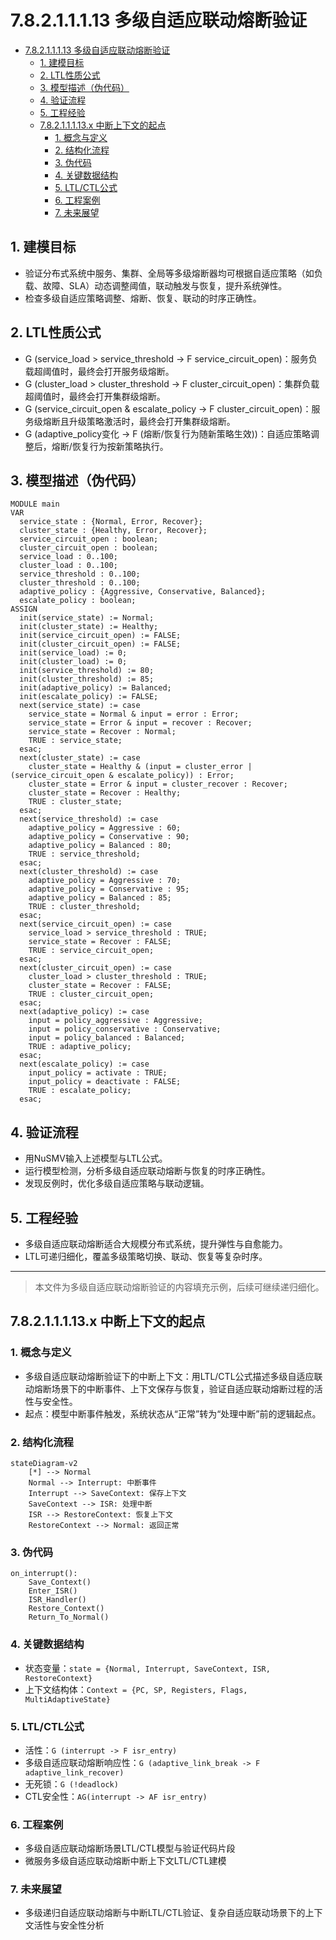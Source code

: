 # 7.8.2.1.1.1.13 多级自适应联动熔断验证

<!-- TOC START -->

- [7.8.2.1.1.1.13 多级自适应联动熔断验证](#78211113-多级自适应联动熔断验证)
  - [1. 建模目标](#1-建模目标)
  - [2. LTL性质公式](#2-ltl性质公式)
  - [3. 模型描述（伪代码）](#3-模型描述伪代码)
  - [4. 验证流程](#4-验证流程)
  - [5. 工程经验](#5-工程经验)
  - [7.8.2.1.1.1.13.x 中断上下文的起点](#78211113x-中断上下文的起点)
    - [1. 概念与定义](#1-概念与定义)
    - [2. 结构化流程](#2-结构化流程)
    - [3. 伪代码](#3-伪代码)
    - [4. 关键数据结构](#4-关键数据结构)
    - [5. LTL/CTL公式](#5-ltlctl公式)
    - [6. 工程案例](#6-工程案例)
    - [7. 未来展望](#7-未来展望)

<!-- TOC END -->

## 1. 建模目标

- 验证分布式系统中服务、集群、全局等多级熔断器均可根据自适应策略（如负载、故障、SLA）动态调整阈值，联动触发与恢复，提升系统弹性。
- 检查多级自适应策略调整、熔断、恢复、联动的时序正确性。

## 2. LTL性质公式

- G (service_load > service_threshold -> F service_circuit_open)：服务负载超阈值时，最终会打开服务级熔断。
- G (cluster_load > cluster_threshold -> F cluster_circuit_open)：集群负载超阈值时，最终会打开集群级熔断。
- G (service_circuit_open & escalate_policy -> F cluster_circuit_open)：服务级熔断且升级策略激活时，最终会打开集群级熔断。
- G (adaptive_policy变化 -> F (熔断/恢复行为随新策略生效))：自适应策略调整后，熔断/恢复行为按新策略执行。

## 3. 模型描述（伪代码）

```smv
MODULE main
VAR
  service_state : {Normal, Error, Recover};
  cluster_state : {Healthy, Error, Recover};
  service_circuit_open : boolean;
  cluster_circuit_open : boolean;
  service_load : 0..100;
  cluster_load : 0..100;
  service_threshold : 0..100;
  cluster_threshold : 0..100;
  adaptive_policy : {Aggressive, Conservative, Balanced};
  escalate_policy : boolean;
ASSIGN
  init(service_state) := Normal;
  init(cluster_state) := Healthy;
  init(service_circuit_open) := FALSE;
  init(cluster_circuit_open) := FALSE;
  init(service_load) := 0;
  init(cluster_load) := 0;
  init(service_threshold) := 80;
  init(cluster_threshold) := 85;
  init(adaptive_policy) := Balanced;
  init(escalate_policy) := FALSE;
  next(service_state) := case
    service_state = Normal & input = error : Error;
    service_state = Error & input = recover : Recover;
    service_state = Recover : Normal;
    TRUE : service_state;
  esac;
  next(cluster_state) := case
    cluster_state = Healthy & (input = cluster_error | (service_circuit_open & escalate_policy)) : Error;
    cluster_state = Error & input = cluster_recover : Recover;
    cluster_state = Recover : Healthy;
    TRUE : cluster_state;
  esac;
  next(service_threshold) := case
    adaptive_policy = Aggressive : 60;
    adaptive_policy = Conservative : 90;
    adaptive_policy = Balanced : 80;
    TRUE : service_threshold;
  esac;
  next(cluster_threshold) := case
    adaptive_policy = Aggressive : 70;
    adaptive_policy = Conservative : 95;
    adaptive_policy = Balanced : 85;
    TRUE : cluster_threshold;
  esac;
  next(service_circuit_open) := case
    service_load > service_threshold : TRUE;
    service_state = Recover : FALSE;
    TRUE : service_circuit_open;
  esac;
  next(cluster_circuit_open) := case
    cluster_load > cluster_threshold : TRUE;
    cluster_state = Recover : FALSE;
    TRUE : cluster_circuit_open;
  esac;
  next(adaptive_policy) := case
    input = policy_aggressive : Aggressive;
    input = policy_conservative : Conservative;
    input = policy_balanced : Balanced;
    TRUE : adaptive_policy;
  esac;
  next(escalate_policy) := case
    input_policy = activate : TRUE;
    input_policy = deactivate : FALSE;
    TRUE : escalate_policy;
  esac;
```

## 4. 验证流程

- 用NuSMV输入上述模型与LTL公式。
- 运行模型检测，分析多级自适应联动熔断与恢复的时序正确性。
- 发现反例时，优化多级自适应策略与联动逻辑。

## 5. 工程经验

- 多级自适应联动熔断适合大规模分布式系统，提升弹性与自愈能力。
- LTL可递归细化，覆盖多级策略切换、联动、恢复等复杂时序。

---
> 本文件为多级自适应联动熔断验证的内容填充示例，后续可继续递归细化。

## 7.8.2.1.1.1.13.x 中断上下文的起点

### 1. 概念与定义

- 多级自适应联动熔断验证下的中断上下文：用LTL/CTL公式描述多级自适应联动熔断场景下的中断事件、上下文保存与恢复，验证自适应联动熔断过程的活性与安全性。
- 起点：模型中断事件触发，系统状态从“正常”转为“处理中断”前的逻辑起点。

### 2. 结构化流程

```mermaid
stateDiagram-v2
    [*] --> Normal
    Normal --> Interrupt: 中断事件
    Interrupt --> SaveContext: 保存上下文
    SaveContext --> ISR: 处理中断
    ISR --> RestoreContext: 恢复上下文
    RestoreContext --> Normal: 返回正常
```

### 3. 伪代码

```pseudo
on_interrupt():
    Save_Context()
    Enter_ISR()
    ISR_Handler()
    Restore_Context()
    Return_To_Normal()
```

### 4. 关键数据结构

- 状态变量：`state = {Normal, Interrupt, SaveContext, ISR, RestoreContext}`
- 上下文结构体：`Context = {PC, SP, Registers, Flags, MultiAdaptiveState}`

### 5. LTL/CTL公式

- 活性：`G (interrupt -> F isr_entry)`
- 多级自适应联动熔断响应性：`G (adaptive_link_break -> F adaptive_link_recover)`
- 无死锁：`G (!deadlock)`
- CTL安全性：`AG(interrupt -> AF isr_entry)`

### 6. 工程案例

- 多级自适应联动熔断场景LTL/CTL模型与验证代码片段
- 微服务多级自适应联动熔断中断上下文LTL/CTL建模

### 7. 未来展望

- 多级递归自适应联动熔断与中断LTL/CTL验证、复杂自适应联动场景下的上下文活性与安全性分析
